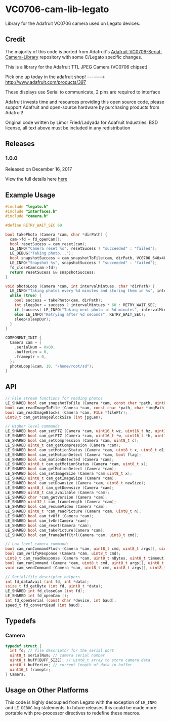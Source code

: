 # VC0706-cam-lib-legato
Library for the Adafruit VC0706 camera used on Legato devices.

## Credit
The majority of this code is ported from Adafruit's [Adafruit-VC0706-Serial-Camera-Library](https://github.com/adafruit/Adafruit-VC0706-Serial-Camera-Library) repository with some C/Legato specific changes.

This is a library for the Adafruit TTL JPEG Camera (VC0706 chipset)

Pick one up today in the adafruit shop!
------> http://www.adafruit.com/products/397

These displays use Serial to communicate, 2 pins are required to interface

Adafruit invests time and resources providing this open source code,
please support Adafruit and open-source hardware by purchasing
products from Adafruit!

Original code written by Limor Fried/Ladyada for Adafruit Industries.
BSD license, all text above must be included in any redistribution

## Releases

### 1.0.0
Released on December 16, 2017

View the full details here [here](https://github.com/brnkl/VC0706-cam-lib-legato/releases/tag/1.0.0)

## Example Usage
```c
#include "legato.h"
#include "interfaces.h"
#include "camera.h"

#define RETRY_WAIT_SEC 60

bool takePhoto (Camera *cam, char *dirPath) {
  cam->fd = fd_openCam();
  bool resetSucess = cam_reset(cam);
  LE_INFO("Camera reset %s", resetSucess ? "succeeded" : "failed");
  LE_DEBUG("Taking photo...");
  bool snapshotSuccess = cam_snapshotToFile(cam, dirPath, VC0706_640x480);
  LE_INFO("Snapshot %s", snapshotSuccess ? "succeeded" : "failed");
  fd_closeCam(cam->fd);
  return resetSucess && snapshotSuccess;
}

void photoLoop (Camera *cam, int intervalMintues, char *dirPath) {
  LE_INFO("Taking photos every %d minutes and storing them in %s", intervalMintues, dirPath);
  while (true) {
    bool success = takePhoto(cam, dirPath);
    int sleepDur = success ? intervalMintues * 60 : RETRY_WAIT_SEC;
    if (success) LE_INFO("Taking next photo in %d minutes", intervalMintues);
    else LE_INFO("Retrying after %d seconds", RETRY_WAIT_SEC);
    sleep(sleepDur);
  }
}

COMPONENT_INIT {
  Camera cam = {
    .serialNum = 0x00,
    .bufferLen = 0,
    .frameptr = 0,
  };
  photoLoop(&cam, 10, "/home/root/sd");
}
```

## API
```c
// File stream functions for reading photos
LE_SHARED bool cam_snapshotToFile (Camera *cam, const char *path, uint8_t imgSize, char *imgPath);
bool cam_readImageToFile (Camera *cam, const char *path, char *imgPath);
bool cam_readImageBlocks (Camera *cam, FILE *filePtr);
uint8_t cam_getImageBlockSize (int jpgLen);

// Higher level commands
LE_SHARED bool cam_setPTZ (Camera *cam, uint16_t wz, uint16_t hz, uint16_t pan, uint16_t tilt);
LE_SHARED bool cam_getPTZ (Camera *cam, uint16_t *w, uint16_t *h, uint16_t *wz, uint16_t *hz, uint16_t *pan, uint16_t *tilt);
LE_SHARED bool cam_setCompression (Camera *cam, uint8_t c);
LE_SHARED uint8_t cam_getCompression (Camera *cam);
LE_SHARED bool cam_setMotionStatus (Camera *cam, uint8_t x, uint8_t d1, uint8_t d2);
LE_SHARED bool cam_setMotionDetect (Camera *cam, bool flag);
LE_SHARED bool cam_motionDetected (Camera *cam);
LE_SHARED uint8_t cam_getMotionStatus (Camera *cam, uint8_t x);
LE_SHARED bool cam_getMotionDetect (Camera *cam);
LE_SHARED bool cam_setImageSize (Camera *cam,uint8_t x);
LE_SHARED uint8_t cam_getImageSize (Camera *cam);
LE_SHARED bool cam_setDownsize (Camera *cam, uint8_t newSize);
LE_SHARED uint8_t cam_getDownsize (Camera *cam);
LE_SHARED uint8_t cam_available (Camera *cam);
LE_SHARED char *cam_getVersion (Camera *cam);
LE_SHARED uint32_t cam_frameLength (Camera *cam);
LE_SHARED bool cam_resumeVideo (Camera *cam);
LE_SHARED uint8_t *cam_readPicture (Camera *cam, uint8_t n);
LE_SHARED bool cam_tvOff (Camera *cam);
LE_SHARED bool cam_tvOn(Camera *cam);
LE_SHARED bool cam_reset(Camera *cam);
LE_SHARED bool cam_takePicture(Camera *cam);
LE_SHARED bool cam_frameBuffCtrl(Camera *cam, uint8_t cmd);

// Low level camera commands
bool cam_runCommandFlush (Camera *cam, uint8_t cmd, uint8_t args[], uint8_t nArgs, uint8_t respLen);
bool cam_verifyResponse (Camera *cam, uint8_t cmd);
uint8_t cam_readResponse (Camera *cam, uint8_t nBytes, uint8_t timeout);
bool cam_runCommand (Camera *cam, uint8_t cmd, uint8_t args[], uint8_t nArgs, uint8_t respLen, bool flushFlag);
void cam_sendCommand (Camera *cam, uint8_t cmd, uint8_t args[], uint8_t nArgs);

// Serial/file descriptor helpers
int fd_dataAvail (int fd, int *data);
ssize_t fd_getByte (int fd, uint8_t *data);
LE_SHARED int fd_closeCam (int fd);
LE_SHARED int fd_openCam ();
int fd_openSerial (const char *device, int baud);
speed_t fd_convertBaud (int baud);
```

## Typedefs

### Camera
```c
typedef struct {
  int fd; // file descriptor for the serial port
  uint8_t serialNum; // camera serial number
  uint8_t buff[BUFF_SIZE]; // uint8_t array to store camera data
  uint8_t bufferLen; // current length of data in buffer
  uint16_t frameptr;
} Camera;
```

## Usage on Other Platforms
This code is highly decoupled from Legato with the exception of `LE_INFO` and `LE_DEBUG` log statements. In future releases this could be made more portable with pre-processor directives to redefine these macros.
